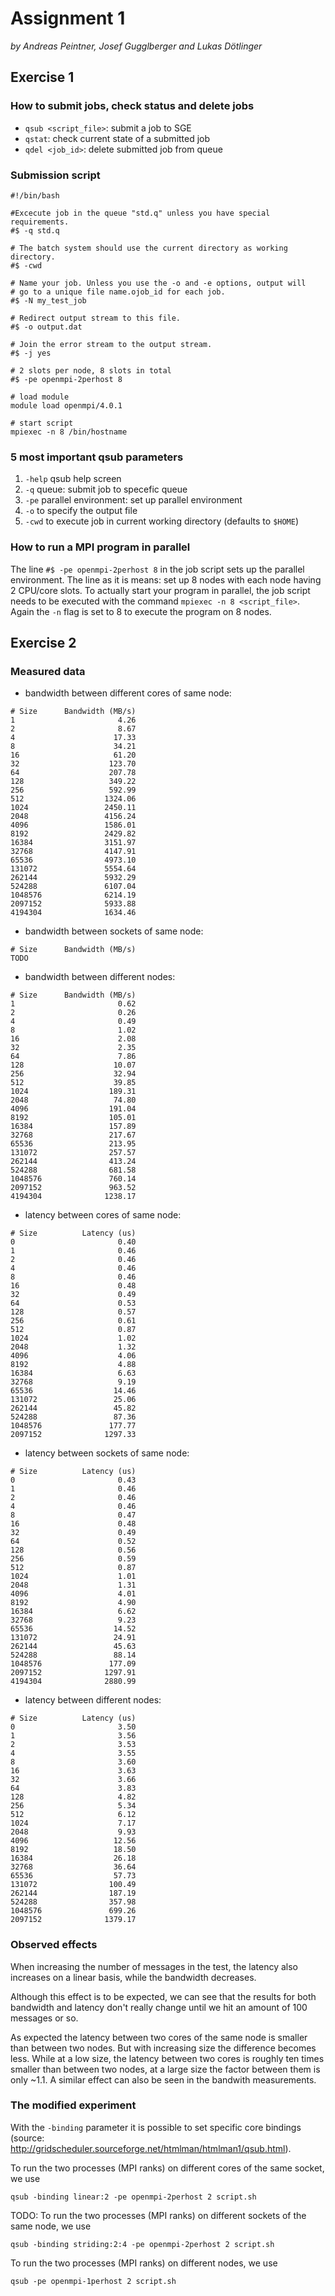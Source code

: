 # Assignment 1

*by Andreas Peintner, Josef Gugglberger and Lukas Dötlinger*

## Exercise 1

### How to submit jobs, check status and delete jobs

* `qsub <script_file>`: submit a job to SGE
* `qstat`: check current state of a submitted job
* `qdel <job_id>`: delete submitted job from queue 

### Submission script

```
#!/bin/bash

#Excecute job in the queue "std.q" unless you have special requirements.
#$ -q std.q

# The batch system should use the current directory as working directory.
#$ -cwd

# Name your job. Unless you use the -o and -e options, output will
# go to a unique file name.ojob_id for each job.
#$ -N my_test_job

# Redirect output stream to this file.
#$ -o output.dat

# Join the error stream to the output stream.
#$ -j yes

# 2 slots per node, 8 slots in total
#$ -pe openmpi-2perhost 8

# load module
module load openmpi/4.0.1

# start script
mpiexec -n 8 /bin/hostname
```

### 5 most important qsub parameters

1. `-help` qsub help screen
2. `-q` queue: submit job to specefic queue
3. `-pe` parallel environment: set up parallel environment
4. `-o` to specify the output file
5. `-cwd` to execute job in current working directory (defaults to `$HOME`)

### How to run a MPI program in parallel

The line `#$ -pe openmpi-2perhost 8` in the job script sets up the parallel environment. The line as it is means: set up 8 nodes with each node having 2 CPU/core slots. To actually start your program in parallel, the job script needs to be executed with the command `mpiexec -n 8 <script_file>`. Again the `-n` flag is set to 8 to execute the program on 8 nodes.

## Exercise 2

### Measured data

* bandwidth between different cores of same node:
```
# Size      Bandwidth (MB/s)
1                       4.26
2                       8.67
4                      17.33
8                      34.21
16                     61.20
32                    123.70
64                    207.78
128                   349.22
256                   592.99
512                  1324.06
1024                 2450.11
2048                 4156.24
4096                 1586.01
8192                 2429.82
16384                3151.97
32768                4147.91
65536                4973.10
131072               5554.64
262144               5932.29
524288               6107.04
1048576              6214.19
2097152              5933.88
4194304              1634.46
```

* bandwidth between sockets of same node:
```
# Size      Bandwidth (MB/s)
TODO
```

* bandwidth between different nodes:

```
# Size      Bandwidth (MB/s)
1                       0.62
2                       0.26
4                       0.49
8                       1.02
16                      2.08
32                      2.35
64                      7.86
128                    10.07
256                    32.94
512                    39.85
1024                  189.31
2048                   74.80
4096                  191.04
8192                  105.01
16384                 157.89
32768                 217.67
65536                 213.95
131072                257.57
262144                413.24
524288                681.58
1048576               760.14
2097152               963.52
4194304              1238.17
```

* latency between cores of same node:
```
# Size          Latency (us)
0                       0.40
1                       0.46
2                       0.46
4                       0.46
8                       0.46
16                      0.48
32                      0.49
64                      0.53
128                     0.57
256                     0.61
512                     0.87
1024                    1.02
2048                    1.32
4096                    4.06
8192                    4.88
16384                   6.63
32768                   9.19
65536                  14.46
131072                 25.06
262144                 45.82
524288                 87.36
1048576               177.77
2097152              1297.33
```

* latency between sockets of same node:
```
# Size          Latency (us)
0                       0.43
1                       0.46
2                       0.46
4                       0.46
8                       0.47
16                      0.48
32                      0.49
64                      0.52
128                     0.56
256                     0.59
512                     0.87
1024                    1.01
2048                    1.31
4096                    4.01
8192                    4.90
16384                   6.62
32768                   9.23
65536                  14.52
131072                 24.91
262144                 45.63
524288                 88.14
1048576               177.09
2097152              1297.91
4194304              2880.99
```

* latency between different nodes:
```
# Size          Latency (us)
0                       3.50
1                       3.56
2                       3.53
4                       3.55
8                       3.60
16                      3.63
32                      3.66
64                      3.83
128                     4.82
256                     5.34
512                     6.12
1024                    7.17
2048                    9.93
4096                   12.56
8192                   18.50
16384                  26.18
32768                  36.64
65536                  57.73
131072                100.49
262144                187.19
524288                357.98
1048576               699.26
2097152              1379.17
```

### Observed effects

When increasing the number of messages in the test, the latency also increases on a linear basis, while the bandwidth decreases. 

Although this effect is to be expected, we can see that the results for both bandwidth and latency don't really change until we hit an amount of 100 messages or so.

As expected the latency between two cores of the same node is smaller than between two nodes. But with increasing size the difference becomes less. While at a low size, the latency between two cores is roughly ten times smaller than between two nodes, at a large size the factor between them is only ~1.1. A similar effect can also be seen in the bandwith measurements.

### The modified experiment
With the ```-binding``` parameter it is possible to set specific core bindings (source: http://gridscheduler.sourceforge.net/htmlman/htmlman1/qsub.html).

To run the two processes (MPI ranks) on different cores of the same socket, we use
```shell
qsub -binding linear:2 -pe openmpi-2perhost 2 script.sh
```

TODO: To run the two processes (MPI ranks) on different sockets of the same node, we use
```shell
qsub -binding striding:2:4 -pe openmpi-2perhost 2 script.sh
```

To run the two processes (MPI ranks) on different nodes, we use
```shell
qsub -pe openmpi-1perhost 2 script.sh
```